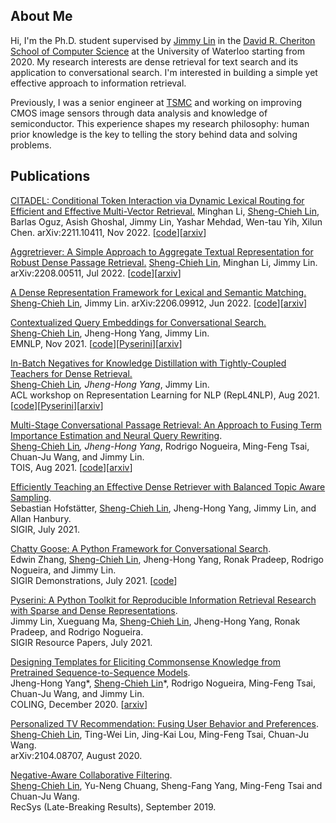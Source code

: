 ## About Me
Hi, I'm the Ph.D. student supervised by [Jimmy Lin](https://cs.uwaterloo.ca/~jimmylin/) in the [David R. Cheriton School of Computer Science](https://cs.uwaterloo.ca/) at the University of Waterloo starting from 2020. My research interests are dense retrieval for text search and its application to conversational search. I'm interested in building a simple yet effective approach to information retrieval.  

Previously, I was a senior engineer at [TSMC](https://www.tsmc.com/english) and working on improving CMOS image sensors through data analysis and knowledge of semiconductor. This experience shapes my research philosophy: human prior knowledge is the key to telling the story behind data and solving problems.

## Publications
[CITADEL: Conditional Token Interaction via Dynamic Lexical Routing for Efficient and Effective Multi-Vector Retrieval.](https://arxiv.org/abs/2211.10411)
Minghan Li, <ins>Sheng-Chieh Lin</ins>, Barlas Oguz, Asish Ghoshal, Jimmy Lin, Yashar Mehdad, Wen-tau Yih, Xilun Chen.
arXiv:2211.10411, Nov 2022. [[code](https://github.com/facebookresearch/dpr-scale/tree/citadel)][[arxiv](https://arxiv.org/abs/2211.10411)]  

[Aggretriever: A Simple Approach to Aggregate Textual Representation for Robust Dense Passage Retrieval.](https://arxiv.org/abs/2208.00511)
<ins>Sheng-Chieh Lin</ins>, Minghan Li, Jimmy Lin.
arXiv:2208.00511, Jul 2022. [[code](https://github.com/castorini/dhr)][[arxiv](https://arxiv.org/abs/2208.00511)]  

[A Dense Representation Framework for Lexical and Semantic Matching.](https://arxiv.org/abs/2206.09912)
<ins>Sheng-Chieh Lin</ins>, Jimmy Lin.
arXiv:2206.09912, Jun 2022. [[code](https://github.com/castorini/dhr)][[arxiv](https://arxiv.org/abs/2206.09912)]  

[Contextualized Query Embeddings for Conversational Search.](https://aclanthology.org/2021.emnlp-main.77/)  
<ins>Sheng-Chieh Lin</ins>, Jheng-Hong Yang, Jimmy Lin.  
EMNLP, Nov 2021. [[code](https://github.com/castorini/CQE)][[Pyserini](https://github.com/castorini/chatty-goose/blob/master/docs/conversation_dense_retrieval_experiments.md)][[arxiv](https://arxiv.org/abs/2104.08707)]

[In-Batch Negatives for Knowledge Distillation with Tightly-Coupled Teachers for Dense Retrieval.](https://aclanthology.org/2021.repl4nlp-1.17/)  
<ins>Sheng-Chieh Lin</ins>*, Jheng-Hong Yang*, Jimmy Lin.  
ACL workshop on Representation Learning for NLP (RepL4NLP), Aug 2021. [[code](https://github.com/castorini/tct_colbert)][[Pyserini](https://github.com/castorini/pyserini/blob/master/docs/experiments-tct_colbert-v2.md)][[arxiv](https://arxiv.org/abs/2010.11386)]   

[Multi-Stage Conversational Passage Retrieval: An Approach to Fusing Term Importance Estimation and Neural Query Rewriting](https://dl.acm.org/doi/10.1145/3446426).  
<ins>Sheng-Chieh Lin</ins>*, Jheng-Hong Yang*, Rodrigo Nogueira, Ming-Feng Tsai, Chuan-Ju Wang, and Jimmy Lin.  
TOIS, Aug 2021. [[code](https://github.com/castorini/chatty-goose)][[arxiv](https://arxiv.org/abs/2005.02230)]

[Efficiently Teaching an Effective Dense Retriever with Balanced Topic Aware Sampling](https://dl.acm.org/doi/10.1145/3404835.3462891).  
Sebastian Hofstätter, <ins>Sheng-Chieh Lin</ins>, Jheng-Hong Yang, Jimmy Lin, and Allan Hanbury.  
SIGIR, July 2021.  

[Chatty Goose: A Python Framework for Conversational Search](https://dl.acm.org/doi/10.1145/3404835.3462782).  
Edwin Zhang, <ins>Sheng-Chieh Lin</ins>, Jheng-Hong Yang, Ronak Pradeep, Rodrigo Nogueira, and Jimmy Lin.  
SIGIR Demonstrations, July 2021. [[code](https://github.com/castorini/chatty-goose)]  

[Pyserini: A Python Toolkit for Reproducible Information Retrieval Research with Sparse and Dense Representations](https://dl.acm.org/doi/10.1145/3404835.3463238).  
Jimmy Lin, Xueguang Ma, <ins>Sheng-Chieh Lin</ins>, Jheng-Hong Yang, Ronak Pradeep, and Rodrigo Nogueira.  
SIGIR Resource Papers, July 2021.   

[Designing Templates for Eliciting Commonsense Knowledge from Pretrained Sequence-to-Sequence Models](https://aclanthology.org/2020.coling-main.307/).  
Jheng-Hong Yang*, <ins>Sheng-Chieh Lin</ins>*, Rodrigo Nogueira, Ming-Feng Tsai, Chuan-Ju Wang, and Jimmy Lin.  
COLING, December 2020. [[arxiv](https://arxiv.org/abs/2003.08380)] 

[Personalized TV Recommendation: Fusing User Behavior and Preferences](https://arxiv.org/abs/2009.08957).  
<ins>Sheng-Chieh Lin</ins>, Ting-Wei Lin, Jing-Kai Lou, Ming-Feng Tsai, Chuan-Ju Wang.  
arXiv:2104.08707, August 2020. 

[Negative-Aware Collaborative Filtering](http://ceur-ws.org/Vol-2431/paper9.pdf).  
<ins>Sheng-Chieh Lin</ins>, Yu-Neng Chuang, Sheng-Fang Yang, Ming-Feng Tsai and Chuan-Ju Wang.  
RecSys (Late-Breaking Results), September 2019.  
